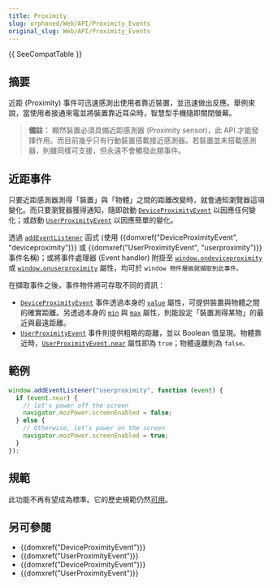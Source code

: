 ```yaml
---
title: Proximity
slug: orphaned/Web/API/Proximity_Events
original_slug: Web/API/Proximity_Events
---
```


{{ SeeCompatTable }}

## 摘要

近距 (Proximity) 事件可迅速感測出使用者靠近裝置，並迅速做出反應。舉例來說，當使用者接通來電並將裝置靠近耳朵時，智慧型手機隨即關閉螢幕。

> **備註：** 顯然裝置必須具備近距感測器 (Proximity sensor)，此 API 才能發揮作用。而目前幾乎只有行動裝置搭載接近感測器。若裝置並未搭載感測器，則雖同樣可支援，但永遠不會觸發此類事件。

## 近距事件

只要近距感測器測得「裝置」與「物體」之間的距離改變時，就會通知瀏覽器這項變化。而只要瀏覽器獲得通知，隨即啟動 [`DeviceProximityEvent`](/zh-TW/docs/Web/API/DeviceProximityEvent) 以因應任何變化；或啟動 [`UserProximityEvent`](/zh-TW/docs/Web/API/UserProximityEvent) 以因應簡單的變化。

透過 [`addEventListener`](/zh-TW/docs/Web/API/EventTarget.addEventListener) 函式 (使用 {{domxref("DeviceProximityEvent", "deviceproximity")}} 或 {{domxref("UserProximityEvent", "userproximity")}} 事件名稱)；或將事件處理器 (Event handler) 附掛至 [`window.ondeviceproximity`](/zh-TW/docs/Web/API/window.ondeviceproximity) 或 [`window.onuserproximity`](/zh-TW/docs/Web/API/window.onuserproximity) 屬性，均可於 `window 物件層級就擷取到此事件。`

在擷取事件之後，事件物件將可存取不同的資訊：

- [`DeviceProximityEvent`](/zh-TW/docs/Web/API/DeviceProximityEvent) 事件透過本身的 [`value`](/zh-TW/docs/Web/API/DeviceProximityEvent.value) 屬性，可提供裝置與物體之間的確實距離。另透過本身的 [`min`](/zh-TW/docs/Web/API/DeviceProximityEvent.min) 與 [`max`](/zh-TW/docs/Web/API/DeviceProximityEvent.max) 屬性，則能設定「裝置測得某物」的最近與最遠距離。
- [`UserProximityEvent`](/zh-TW/docs/Web/API/UserProximityEvent) 事件則提供粗略的距離，並以 Boolean 值呈現。物體靠近時，[`UserProximityEvent.near`](/zh-TW/docs/Web/API/UserProximityEvent.near) 屬性即為 `true`；物體遠離則為 `false。`

## 範例

```js
window.addEventListener("userproximity", function (event) {
  if (event.near) {
    // let's power off the screen
    navigator.mozPower.screenEnabled = false;
  } else {
    // Otherwise, let's power on the screen
    navigator.mozPower.screenEnabled = true;
  }
});
```

## 規範

此功能不再有望成為標準。它的歷史規範仍然[可用](https://w3c.github.io/proximity/)。

## 另可參閱

- {{domxref("DeviceProximityEvent")}}
- {{domxref("UserProximityEvent")}}
- {{domxref("DeviceProximityEvent")}}
- {{domxref("UserProximityEvent")}}
